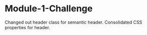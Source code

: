 # Module-1-Challenge
Changed out header class for semantic header.
Consolidated CSS properties for header.